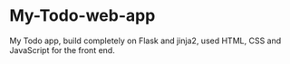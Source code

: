 # My-Todo-web-app
My Todo app, build completely on Flask and jinja2, used HTML, CSS and JavaScript for the front end.
